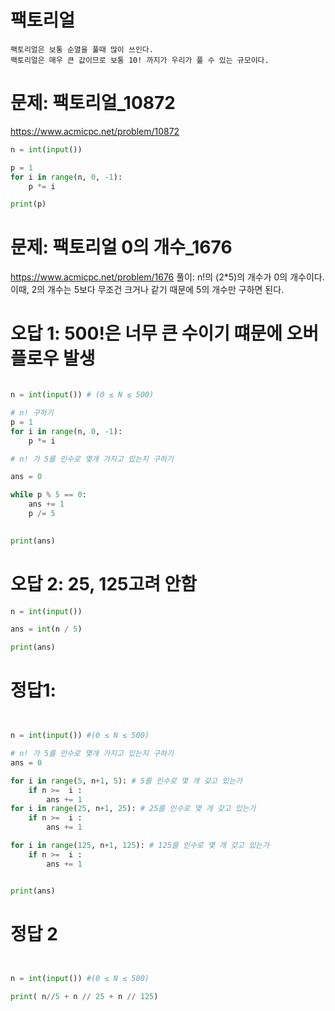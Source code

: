 # 팩토리얼
```
팩토리얼은 보통 순열을 풀때 많이 쓰인다.
팩토리얼은 매우 큰 값이므로 보통 10! 까지가 우리가 풀 수 있는 규모이다.
```

# 문제: 팩토리얼_10872

https://www.acmicpc.net/problem/10872
``` python
n = int(input())

p = 1
for i in range(n, 0, -1):
    p *= i

print(p)

```

# 문제: 팩토리얼 0의 개수_1676

https://www.acmicpc.net/problem/1676
풀이: n!의 (2*5)의 개수가 0의 개수이다. 이때, 2의 개수는 5보다 무조건 크거나 같기 때문에 5의 개수만 구하면 된다.

# 오답 1: 500!은 너무 큰 수이기 떄문에 오버플로우 발생
``` python

n = int(input()) # (0 ≤ N ≤ 500)

# n! 구하기
p = 1
for i in range(n, 0, -1):
    p *= i

# n! 가 5를 인수로 몇개 가지고 있는지 구하기

ans = 0

while p % 5 == 0:
    ans += 1
    p /= 5
    

print(ans)

```
# 오답 2: 25, 125고려 안함

``` python
n = int(input())

ans = int(n / 5)

print(ans)

```
# 정답1:

```python


n = int(input()) #(0 ≤ N ≤ 500)

# n! 가 5를 인수로 몇개 가지고 있는지 구하기
ans = 0

for i in range(5, n+1, 5): # 5를 인수로 몇 개 갖고 있는가
    if n >=  i :
        ans += 1
for i in range(25, n+1, 25): # 25를 인수로 몇 개 갖고 있는가
    if n >=  i :
        ans += 1

for i in range(125, n+1, 125): # 125를 인수로 몇 개 갖고 있는가
    if n >=  i :
        ans += 1


print(ans)

```

# 정답 2

``` python


n = int(input()) #(0 ≤ N ≤ 500)

print( n//5 + n // 25 + n // 125)



```
